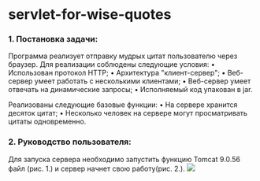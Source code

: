 # servlet-for-wise-quotes

### 1. Постановка задачи:

Программа реализует отправку мудрых цитат пользователю через браузер. Для реализации соблюдены следующие условия:
• Использован протокол HTTP;
• Архитектура "клиент-сервер";
• Веб-сервер умеет работать с несколькими клиентами;
• Веб-сервер умеет отвечать на динамические запросы;
• Исполняемый код упакован в jar.

Реализованы следующие базовые функции:
• На сервере хранится десяток цитат;
• Несколько человек на сервере могут просматривать цитаты одновременно.

### 2. Руководство пользователя:
Для запуска сервера необходимо запустить функцию Tomcat 9.0.56 файл (рис. 1.) и сервер начнет свою работу(рис. 2.).
<img src ="Screenshot.png" />
